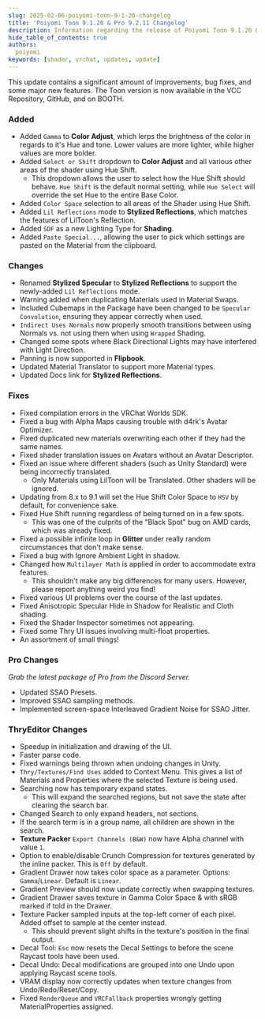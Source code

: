 ```yaml
---
slug: 2025-02-06-poiyomi-toon-9-1-20-changelog
title: 'Poiyomi Toon 9.1.20 & Pro 9.2.11 Changelog'
description: Information regarding the release of Poiyomi Toon 9.1.20 & Pro 9.2.11.
hide_table_of_contents: true
authors:
  poiyomi
keywords: [shader, vrchat, updates, update]
---
```


This update contains a significant amount of improvements, bug fixes, and some major new features. The Toon version is now available in the VCC Repository, GitHub, and on BOOTH.

### Added
- Added `Gamma` to **Color Adjust**, which lerps the brightness of the color in regards to it's Hue and tone. Lower values are more lighter, while higher values are more bolder.
- Added `Select or Shift` dropdown to **Color Adjust** and all various other areas of the shader using Hue Shift.
  - This dropdown allows the user to select how the Hue Shift should behave. `Hue Shift` is the default normal setting, while `Hue Select` will override the set Hue to the entire Base Color.
- Added `Color Space` selection to all areas of the Shader using Hue Shift.
- Added `Lil Reflections` mode to **Stylized Reflections**, which matches the features of LilToon's Reflection.
- Added `SDF` as a new Lighting Type for **Shading**.
- Added `Paste Special...`, allowing the user to pick which settings are pasted on the Material from the clipboard.

### Changes
- Renamed **Stylized Specular** to **Stylized Reflections** to support the newly-added `Lil Reflections` mode.
- Warning added when duplicating Materials used in Material Swaps.
- Included Cubemaps in the Package have been changed to be `Specular Convolution`, ensuring they appear correctly when used.
- `Indirect Uses Normals` now properly smooth transitions between using Normals vs. not using them when using `Wrapped` Shading.
- Changed some spots where Black Directional Lights may have interfered with Light Direction.
- Panning is now supported in **Flipbook**.
- Updated Material Translator to support more Material types.
- Updated Docs link for **Stylized Reflections**.

### Fixes
- Fixed compilation errors in the VRChat Worlds SDK.
- Fixed a bug with Alpha Maps causing trouble with d4rk's Avatar Optimizer.
- Fixed duplicated new materials overwriting each other if they had the same names.
- Fixed shader translation issues on Avatars without an Avatar Descriptor.
- Fixed an issue where different shaders (such as Unity Standard) were being incorrectly translated.
  - Only Materials using LilToon will be Translated. Other shaders will be ignored.
- Updating from 8.x to 9.1 will set the Hue Shift Color Space to `HSV` by default, for convenience sake.
- Fixed Hue Shift running regardless of being turned on in a few spots.
  - This was one of the culprits of the "Black Spot" bug on AMD cards, which was already fixed.
- Fixed a possible infinite loop in **Glitter** under really random circumstances that don't make sense.
- Fixed a bug with Ignore Ambient Light in shadow.
- Changed how `Multilayer Math` is applied in order to accommodate extra features.
  - This shouldn't make any big differences for many users. However, please report anything weird you find!
- Fixed various UI problems over the course of the last updates.
- Fixed Anisotropic Specular Hide in Shadow for Realistic and Cloth shading.
- Fixed the Shader Inspector sometimes not appearing.
- Fixed some Thry UI issues involving multi-float properties.
- An assortment of small things!

### Pro Changes

*Grab the latest package of Pro from the Discord Server.*

- Updated SSAO Presets.
- Improved SSAO sampling methods.
- Implemented screen-space Interleaved Gradient Noise for SSAO Jitter.

### ThryEditor Changes
- Speedup in initialization and drawing of the UI.
- Faster parse code.
- Fixed warnings being thrown when undoing changes in Unity.
- `Thry/Textures/Find Uses` added to Context Menu. This gives a list of Materials and Properties where the selected Texture is being used.
- Searching now has temporary expand states.
  - This will expand the searched regions, but not save the state after clearing the search bar.
- Changed Search to only expand headers, not sections.
- If the search term is in a group name, all children are shown in the search.
- **Texture Packer** `Export Channels (B&W)` now have Alpha channel with value `1`.
- Option to enable/disable Crunch Compression for textures generated by the inline packer. This is `Off` by default.
- Gradient Drawer now takes color space as a parameter. Options: `Gamma`/`Linear`. Default is `Linear`.
- Gradient Preview should now update correctly when swapping textures.
- Gradient Drawer saves texture in Gamma Color Space & with sRGB marked if told in the Drawer.
- Texture Packer sampled inputs at the top-left corner of each pixel. Added offset to sample at the center instead.
  - This should prevent slight shifts in the texture's position in the final output.
- Decal Tool: `Esc` now resets the Decal Settings to before the scene Raycast tools have been used.
- Decal Undo: Decal modifications are grouped into one Undo upon applying Raycast scene tools.
- VRAM display now correctly updates when texture changes from Undo/Redo/Reset/Copy.
- Fixed `RenderQueue` and `VRCFallback` properties wrongly getting MaterialProperties assigned.